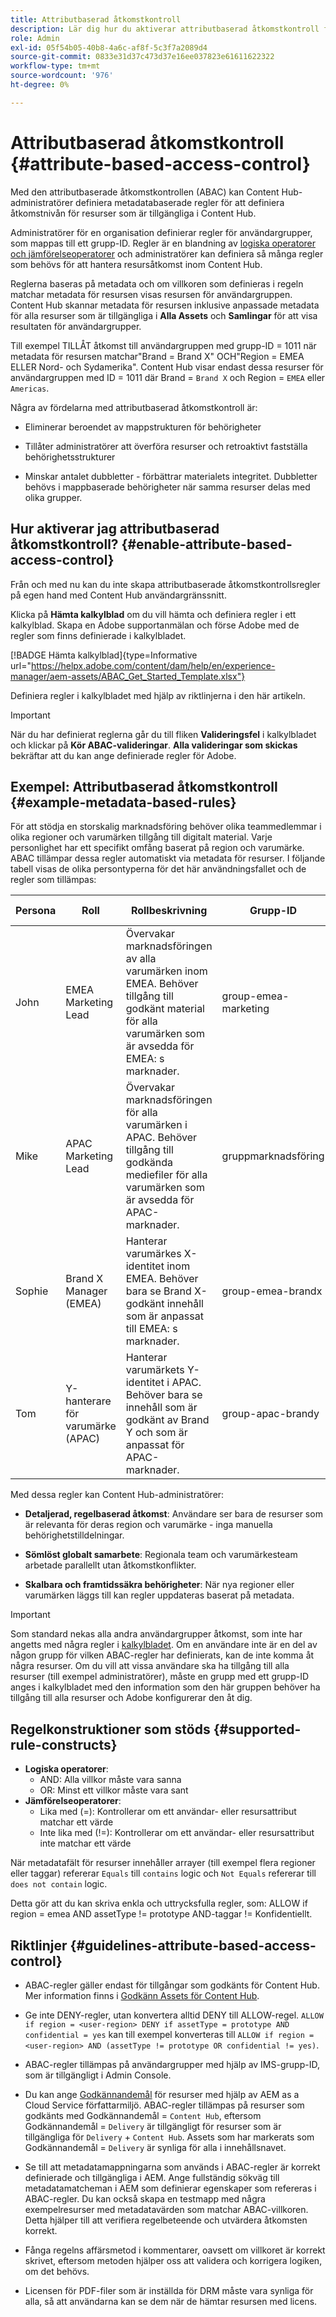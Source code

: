 ```yaml
---
title: Attributbaserad åtkomstkontroll
description: Lär dig hur du aktiverar attributbaserad åtkomstkontroll för att definiera metadatabaserade regler för att definiera åtkomstnivån för resurser som är tillgängliga i Content Hub
role: Admin
exl-id: 05f54b05-40b8-4a6c-af8f-5c3f7a2089d4
source-git-commit: 0833e31d37c473d37e16ee037823e61611622322
workflow-type: tm+mt
source-wordcount: '976'
ht-degree: 0%

---
```


# Attributbaserad åtkomstkontroll {#attribute-based-access-control}

Med den attributbaserade åtkomstkontrollen (ABAC) kan Content Hub-administratörer definiera metadatabaserade regler för att definiera åtkomstnivån för resurser som är tillgängliga i Content Hub.

Administratörer för en organisation definierar regler för användargrupper, som mappas till ett grupp-ID. Regler är en blandning av [logiska operatorer och jämförelseoperatorer](#supported-rule-constructs) och administratörer kan definiera så många regler som behövs för att hantera resursåtkomst inom Content Hub.

Reglerna baseras på metadata och om villkoren som definieras i regeln matchar metadata för resursen visas resursen för användargruppen. Content Hub skannar metadata för resursen inklusive anpassade metadata för alla resurser som är tillgängliga i **Alla Assets** och **Samlingar** för att visa resultaten för användargrupper.

Till exempel TILLÅT åtkomst till användargruppen med grupp-ID = 1011 när metadata för resursen matchar&quot;Brand = Brand X&quot; OCH&quot;Region = EMEA ELLER Nord- och Sydamerika&quot;. Content Hub visar endast dessa resurser för användargruppen med ID = 1011 där Brand = `Brand X` och Region = `EMEA` eller `Americas`.

Några av fördelarna med attributbaserad åtkomstkontroll är:

* Eliminerar beroendet av mappstrukturen för behörigheter

* Tillåter administratörer att överföra resurser och retroaktivt fastställa behörighetsstrukturer

* Minskar antalet dubbletter - förbättrar materialets integritet. Dubbletter behövs i mappbaserade behörigheter när samma resurser delas med olika grupper.

## Hur aktiverar jag attributbaserad åtkomstkontroll? {#enable-attribute-based-access-control}

Från och med nu kan du inte skapa attributbaserade åtkomstkontrollsregler på egen hand med Content Hub användargränssnitt.

Klicka på **Hämta kalkylblad** om du vill hämta och definiera regler i ett kalkylblad. Skapa en Adobe supportanmälan och förse Adobe med de regler som finns definierade i kalkylbladet.

[!BADGE Hämta kalkylblad]{type=Informative url="https://helpx.adobe.com/content/dam/help/en/experience-manager/aem-assets/ABAC_Get_Started_Template.xlsx"}


Definiera regler i kalkylbladet med hjälp av riktlinjerna i den här artikeln.

>[!IMPORTANT]
>
> När du har definierat reglerna går du till fliken **Valideringsfel** i kalkylbladet och klickar på **Kör ABAC-valideringar**. **Alla valideringar som skickas** bekräftar att du kan ange definierade regler för Adobe.

## Exempel: Attributbaserad åtkomstkontroll {#example-metadata-based-rules}

För att stödja en storskalig marknadsföring behöver olika teammedlemmar i olika regioner och varumärken tillgång till digitalt material. Varje personlighet har ett specifikt omfång baserat på region och varumärke. ABAC tillämpar dessa regler automatiskt via metadata för resurser. I följande tabell visas de olika persontyperna för det här användningsfallet och de regler som tillämpas:

| Persona | Roll | Rollbeskrivning | Grupp-ID | ABAC-regel |
|---------------------|----------------|-----------------|------------|------------|
| John | EMEA Marketing Lead | Övervakar marknadsföringen av alla varumärken inom EMEA. Behöver tillgång till godkänt material för alla varumärken som är avsedda för EMEA: s marknader. | group-emea-marketing | region = &quot;EMEA&quot; |
| Mike | APAC Marketing Lead | Övervakar marknadsföringen för alla varumärken i APAC. Behöver tillgång till godkända mediefiler för alla varumärken som är avsedda för APAC-marknader. | gruppmarknadsföring | region = &quot;APAC&quot; |
| Sophie | Brand X Manager (EMEA) | Hanterar varumärkes X-identitet inom EMEA. Behöver bara se Brand X-godkänt innehåll som är anpassat till EMEA: s marknader. | group-emea-brandx | region = &quot;EMEA&quot; &amp;&amp; varumärke = &quot;varumärke X&quot; |
| Tom | Y-hanterare för varumärke (APAC) | Hanterar varumärkets Y-identitet i APAC. Behöver bara se innehåll som är godkänt av Brand Y och som är anpassat för APAC-marknader. | group-apac-brandy | region = &quot;APAC&quot; &amp;&amp; varumärke = &quot;varumärke Y&quot; |

Med dessa regler kan Content Hub-administratörer:

* **Detaljerad, regelbaserad åtkomst**: Användare ser bara de resurser som är relevanta för deras region och varumärke - inga manuella behörighetstilldelningar.

* **Sömlöst globalt samarbete**: Regionala team och varumärkesteam arbetade parallellt utan åtkomstkonflikter.

* **Skalbara och framtidssäkra behörigheter**: När nya regioner eller varumärken läggs till kan regler uppdateras baserat på metadata.

>[!IMPORTANT]
>
> Som standard nekas alla andra användargrupper åtkomst, som inte har angetts med några regler i [kalkylbladet](#enable-attribute-based-access-control). Om en användare inte är en del av någon grupp för vilken ABAC-regler har definierats, kan de inte komma åt några resurser. Om du vill att vissa användare ska ha tillgång till alla resurser (till exempel administratörer), måste en grupp med ett grupp-ID anges i kalkylbladet med den information som den här gruppen behöver ha tillgång till alla resurser och Adobe konfigurerar den åt dig.


## Regelkonstruktioner som stöds {#supported-rule-constructs}

* **Logiska operatorer**:
   * AND: Alla villkor måste vara sanna
   * OR: Minst ett villkor måste vara sant
* **Jämförelseoperatorer**:
   * Lika med (=): Kontrollerar om ett användar- eller resursattribut matchar ett värde
   * Inte lika med (!=): Kontrollerar om ett användar- eller resursattribut inte matchar ett värde

När metadatafält för resurser innehåller arrayer (till exempel flera regioner eller taggar) refererar `Equals` till `contains` logic och `Not Equals` refererar till `does not contain` logic.

Detta gör att du kan skriva enkla och uttrycksfulla regler, som: ALLOW if region = emea AND assetType != prototype AND-taggar != Konfidentiellt.

## Riktlinjer {#guidelines-attribute-based-access-control}

* ABAC-regler gäller endast för tillgångar som godkänts för Content Hub. Mer information finns i [Godkänn Assets för Content Hub](/help/assets/approve-assets-content-hub.md).

* Ge inte DENY-regler, utan konvertera alltid DENY till ALLOW-regel. `ALLOW if region = <user-region> DENY if assetType = prototype AND confidential = yes` kan till exempel konverteras till `ALLOW if region = <user-region> AND (assetType != prototype OR confidential != yes)`.

* ABAC-regler tillämpas på användargrupper med hjälp av IMS-grupp-ID, som är tillgängligt i Admin Console.


* Du kan ange [Godkännandemål](/help/assets/approve-assets-content-hub.md#set-approval-target) för resurser med hjälp av AEM as a Cloud Service författarmiljö. ABAC-regler tillämpas på resurser som godkänts med Godkännandemål = `Content Hub`, eftersom Godkännandemål = `Delivery` är tillgängligt för resurser som är tillgängliga för `Delivery` + `Content Hub`. Assets som har markerats som Godkännandemål = `Delivery` är synliga för alla i innehållsnavet.

* Se till att metadatamappningarna som används i ABAC-regler är korrekt definierade och tillgängliga i AEM. Ange fullständig sökväg till metadatamatcheman i AEM som definierar egenskaper som refereras i ABAC-regler. Du kan också skapa en testmapp med några exempelresurser med metadatavärden som matchar ABAC-villkoren. Detta hjälper till att verifiera regelbeteende och utvärdera åtkomsten korrekt.

* Fånga regelns affärsmetod i kommentarer, oavsett om villkoret är korrekt skrivet, eftersom metoden hjälper oss att validera och korrigera logiken, om det behövs.

* Licensen för PDF-filer som är inställda för DRM måste vara synliga för alla, så att användarna kan se dem när de hämtar resursen med licens.
